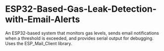 # ESP32-Based-Gas-Leak-Detection-with-Email-Alerts
An ESP32-based system that monitors gas levels, sends email notifications when a threshold is exceeded, and provides serial output for debugging.  Uses the ESP_Mail_Client library.
